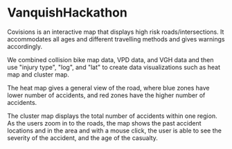 # VanquishHackathon
Covisions is an interactive map that displays high risk roads/intersections. It accommodates all ages and different travelling methods and gives warnings accordingly.

We combined collision bike map data, VPD data, and VGH data and then use "injury type", "log", and "lat" to create data visualizations such as heat map and cluster map.

The heat map gives a general view of the road, where blue zones have lower number of accidents, and red zones have the higher number of accidents.

The cluster map displays the total number of accidents within one region. As the users zoom in to the roads, the map shows the past accident locations and in the area and with a mouse click, the user is able to see the severity of the accident, and the age of the casualty. 
